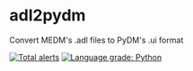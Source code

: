 # adl2pydm
Convert MEDM's .adl files to PyDM's .ui format
 
[![Total alerts](https://img.shields.io/lgtm/alerts/g/BCDA-APS/adl2pydm.svg?logo=lgtm&logoWidth=18)](https://lgtm.com/projects/g/BCDA-APS/adl2pydm/alerts/)
[![Language grade: Python](https://img.shields.io/lgtm/grade/python/g/BCDA-APS/adl2pydm.svg?logo=lgtm&logoWidth=18)](https://lgtm.com/projects/g/BCDA-APS/adl2pydm/context:python)
